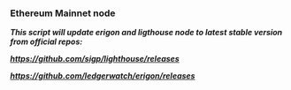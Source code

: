 ### Ethereum Mainnet node

***This script will update erigon and ligthouse node to latest stable version from official repos:***

***https://github.com/sigp/lighthouse/releases***

***https://github.com/ledgerwatch/erigon/releases***
